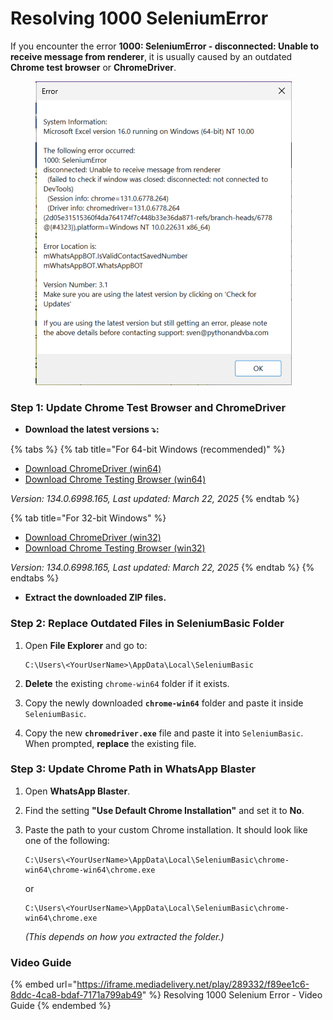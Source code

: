 # Resolving 1000 SeleniumError

If you encounter the error **1000: SeleniumError - disconnected: Unable to receive message from renderer**, it is usually caused by an outdated **Chrome test browser** or **ChromeDriver**.

<div align="left"><figure><img src="../.gitbook/assets/image (28).png" alt=""><figcaption></figcaption></figure></div>

### Step 1: Update Chrome Test Browser and ChromeDriver

* **Download the latest versions ⤵️:**

{% tabs %}
{% tab title="For 64-bit Windows (recommended)" %}
* [Download ChromeDriver (win64)](https://storage.googleapis.com/chrome-for-testing-public/134.0.6998.165/win64/chromedriver-win64.zip)
* [Download Chrome Testing Browser (win64)](https://storage.googleapis.com/chrome-for-testing-public/134.0.6998.165/win64/chrome-win64.zip)

_Version: 134.0.6998.165, Last updated: March 22, 2025_
{% endtab %}

{% tab title="For 32-bit Windows" %}
* [Download ChromeDriver (win32)](https://storage.googleapis.com/chrome-for-testing-public/134.0.6998.165/win32/chromedriver-win32.zip)
* [Download Chrome Testing Browser (win32)](https://storage.googleapis.com/chrome-for-testing-public/134.0.6998.165/win32/chrome-win32.zip)

_Version: 134.0.6998.165, Last updated: March 22, 2025_
{% endtab %}
{% endtabs %}

* **Extract the downloaded ZIP files.**

### Step 2: Replace Outdated Files in SeleniumBasic Folder

1.  Open **File Explorer** and go to:

    ```
    C:\Users\<YourUserName>\AppData\Local\SeleniumBasic
    ```
2. **Delete** the existing `chrome-win64` folder if it exists.
3. Copy the newly downloaded **`chrome-win64`** folder and paste it inside `SeleniumBasic`.
4. Copy the new **`chromedriver.exe`** file and paste it into `SeleniumBasic`. When prompted, **replace** the existing file.

### Step 3: Update Chrome Path in WhatsApp Blaster

1. Open **WhatsApp Blaster**.
2. Find the setting **"Use Default Chrome Installation"** and set it to **No**.
3.  Paste the path to your custom Chrome installation. It should look like one of the following:

    ```
    C:\Users\<YourUserName>\AppData\Local\SeleniumBasic\chrome-win64\chrome-win64\chrome.exe
    ```

    or

    ```
    C:\Users\<YourUserName>\AppData\Local\SeleniumBasic\chrome-win64\chrome.exe
    ```

    _(This depends on how you extracted the folder.)_

### Video Guide

{% embed url="https://iframe.mediadelivery.net/play/289332/f89ee1c6-8ddc-4ca8-bdaf-7171a799ab49" %}
Resolving 1000 Selenium Error - Video Guide
{% endembed %}
